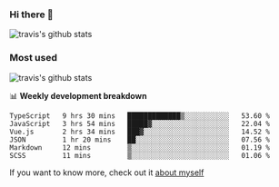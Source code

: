 ### Hi there 👋

<!--
**HondryTravis/HondryTravis** is a ✨ _special_ ✨ repository because its `README.md` (this file) appears on your GitHub profile.

Here are some ideas to get you started:

- 🔭 I’m currently working on ...
- 🌱 I’m currently learning ...
- 👯 I’m looking to collaborate on ...
- 🤔 I’m looking for help with ...
- 💬 Ask me about ...
- 📫 How to reach me: ...
- 😄 Pronouns: ...
- ⚡ Fun fact: ...
-->

![travis's github stats](https://github-readme-stats.vercel.app/api?username=HondryTravis&hide=stars)
### Most used
![travis's github stats](https://github-readme-stats.anuraghazra1.vercel.app/api/top-langs/?username=HondryTravis&layout=compact&hide_title=true)

📊 **Weekly development breakdown**

<!--START_SECTION:waka-->

```text
TypeScript   9 hrs 30 mins   █████████████▒░░░░░░░░░░░   53.60 %
JavaScript   3 hrs 54 mins   █████▓░░░░░░░░░░░░░░░░░░░   22.04 %
Vue.js       2 hrs 34 mins   ███▓░░░░░░░░░░░░░░░░░░░░░   14.52 %
JSON         1 hr 20 mins    ██░░░░░░░░░░░░░░░░░░░░░░░   07.56 %
Markdown     12 mins         ▒░░░░░░░░░░░░░░░░░░░░░░░░   01.19 %
SCSS         11 mins         ▒░░░░░░░░░░░░░░░░░░░░░░░░   01.06 %
```

<!--END_SECTION:waka-->

If you want to know more, check out it [about myself](https://hondrytravis.github.io/)
